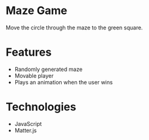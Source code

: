 # Maze Game
Move the circle through the maze to the green square.

# Features
- Randomly generated maze
- Movable player
- Plays an animation when the user wins

# Technologies
- JavaScript
- Matter.js
